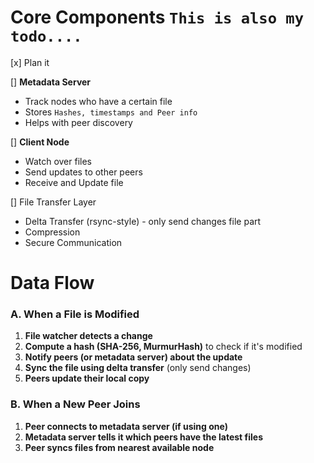 # Core Components `This is also my todo....`

[x] Plan it

[]  **Metadata Server**
  - Track nodes who have a certain file
  - Stores `Hashes, timestamps and Peer info`
  - Helps with peer discovery

[] **Client Node**
  - Watch over files
  - Send updates to other peers
  - Receive and Update file

[]  File Transfer Layer
- Delta Transfer (rsync-style) - only send changes file part
- Compression
- Secure Communication


# Data Flow
### **A. When a File is Modified**

1. **File watcher detects a change**  
2. **Compute a hash (SHA-256, MurmurHash)** to check if it's modified  
3. **Notify peers (or metadata server) about the update**  
4. **Sync the file using delta transfer** (only send changes)  
5. **Peers update their local copy**

### **B. When a New Peer Joins**

1.  **Peer connects to metadata server (if using one)**  
2. **Metadata server tells it which peers have the latest files**  
3. **Peer syncs files from nearest available node**
